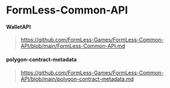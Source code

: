 # FormLess-Common-API
#### WalletAPI
> https://github.com/FormLess-Games/FormLess-Common-API/blob/main/FormLess-Common-API.md
#### polygon-contract-metadata
> https://github.com/FormLess-Games/FormLess-Common-API/blob/main/polygon-contract-metadata.md
